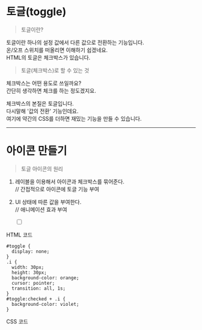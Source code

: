 # 토글(toggle)

>토글이란?

토글이란 하나의 설정 값에서 다른 값으로 전환하는 기능입니다.  
온/오프 스위치를 떠올리면 이해하기 쉽겠네요.  
HTML의 토글은 체크박스가 있습니다.

> 토글(체크박스)로 할 수 있는 것

체크박스는 어떤 용도로 쓰일까요?  
간단히 생각하면 체크를 하는 정도겠지요.  

체크박스의 본질은 토글입니다.  
다시말해 '값의 전환' 기능인데요.  
여기에 약간의 CSS를 더하면 재밌는 기능을 만들 수 있습니다.

---

# 아이콘 만들기

>토글 아이콘의 원리

1. 레이블을 이용해서 아이콘과 체크박스를 묶어준다.  
// 간접적으로 아이콘에 토글 기능 부여
2. UI 상태에 따른 값을 부여한다.  
// 애니메이션 효과 부여  


    <label for="toggle">
    <input type="checkbox" id="toggle">
    <div class="i"></div>
    </label>


HTML 코드  


    #toggle {
      display: none;
    }
    .i {
      width: 30px;
      height: 30px;
      background-color: orange;
      cursor: pointer;
      transition: all, 1s;
    }
    #toggle:checked + .i {
      background-color: violet;
    }


CSS 코드

